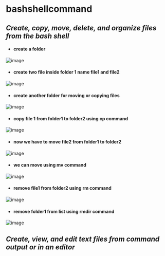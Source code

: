 # bashshellcommand
## *Create, copy, move, delete, and organize files from the bash shell*
- #### create a folder 
![image](https://user-images.githubusercontent.com/103022040/162363931-296c6bc6-85d8-47af-93d7-85ab06cbf35e.png)
- #### create two file inside folder 1 name file1 and file2
 ![image](https://user-images.githubusercontent.com/103022040/162364155-c38901d3-0a1f-4efc-ab04-227e30de7684.png)
- #### create another folder for moving or copying files
![image](https://user-images.githubusercontent.com/103022040/162364833-363ea779-ff7f-415c-bc00-fca7816f7ac3.png)
- #### copy file 1 from folder1 to folder2 using cp command
![image](https://user-images.githubusercontent.com/103022040/162367516-8c4853b4-eb93-4a1c-bea9-9e2f0a47fb7f.png)
- #### now we have to move file2 from folder1 to folder2 
![image](https://user-images.githubusercontent.com/103022040/162368450-ec7c84c5-ca69-4517-ada0-4f097be1b2af.png)
- #### we can move using mv command 
![image](https://user-images.githubusercontent.com/103022040/162368680-9ce276b8-56a0-4861-ad04-e92eeb951b45.png)
- #### remove file1 from folder2 using rm command
![image](https://user-images.githubusercontent.com/103022040/162369358-b3e2cb93-5001-4dfe-8d87-09680bc65040.png)
- #### remove folder1 from list using rmdir command
![image](https://user-images.githubusercontent.com/103022040/162369755-c8bf6f0b-b31d-4472-a898-41ad7ab06004.png)
## *Create, view, and edit text files from command output or in an editor*
